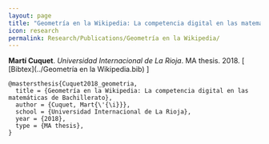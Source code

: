 ```yaml
---
layout: page
title: "Geometría en la Wikipedia: La competencia digital en las matemáticas de Bachillerato"
icon: research
permalink: Research/Publications/Geometría en la Wikipedia/
---
```


**Martí Cuquet**.
_Universidad Internacional de La Rioja_. MA thesis. 2018.
[ [Bibtex](../Geometría en la Wikipedia.bib) ]

~~~
@mastersthesis{Cuquet2018_geometria,
  title = {Geometría en la Wikipedia: La competencia digital en las matemáticas de Bachillerato},
  author = {Cuquet, Mart{\'{\i}}},
  school = {Universidad Internacional de La Rioja},
  year = {2018},
  type = {MA thesis},
}
~~~
